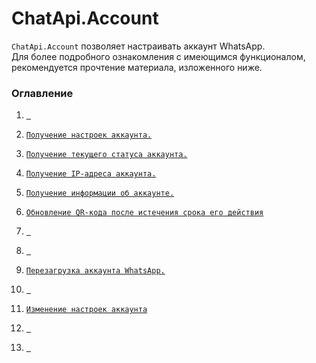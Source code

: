 # ChatApi.Account
`ChatApi.Account` позволяет настраивать аккаунт WhatsApp. <br/>
Для более подробного ознакомления с имеющимся функционалом, рекомендуется прочтение материала, изложенного ниже.

### Оглавление

1.  [` `](Operations/GetQrCode.md)
2.  [`Получение настроек аккаунта.`](Operations/GetSettings.md)
3.  [`Получение текущего статуса аккаунта.`](Operations/GetStatus.md)
4.  [`Получение IP-адреса аккаунта.`](Operations/GetOutputIPAddress.md)
5.  [`Получение информации об аккаунте.`](Operations/GetAccountInformation.md)

6.  [`Обновление QR-кода после истечения срока его действия`](Operations/Expiry.md)
7.  [` `](Operations/Logout.md)
8.  [` `](Operations/Takeover.md)
9.  [`Перезагрузка аккаунта WhatsApp.`](Operations/AccountReboot.md)
10.  [` `](Operations/RetrySynchronize.md)
11.  [`Изменение настроек аккаунта`](Operations/ChangeSettings.md)
12.  [` `](Operations/ChangeAccountName.md)
13.  [` `](Operations/ChangeAccountStatus.md)

